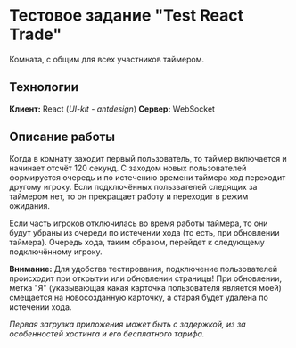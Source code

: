 # Тестовое задание "Test React Trade"

Комната, с общим для всех участников таймером.


## Технологии

**Клиент:**
React (*UI-kit - antdesign*)
**Сервер:**
WebSocket


## Описание работы

Когда в комнату заходит первый пользователь, то таймер включается и начинает отсчёт 120 секунд. С заходом новых пользователей формируется очередь и по истечению времени таймера ход переходит другому игроку. Если подключённых пользвателей следящих за таймером нет, то он прекращает работу и переходит в режим ожидания.

Если часть игроков отключилась во время работы таймера, то они будут убраны из очереди по истечении хода (то есть, при обновлении таймера). Очередь хода, таким образом, перейдет к следующему подключённому игроку.

**Внимание:** Для удобства тестирования, подключение пользователей происходит при открытии или обновлении страницы! При обновлении, метка "Я" (указывающая какая карточка пользователя является моей) смещается на новосозданную карточку, а старая будет удалена по истечении хода.

*Первая загрузка приложения может быть с задержкой, из за особенностей хостинга и его бесплатного тарифа.*
